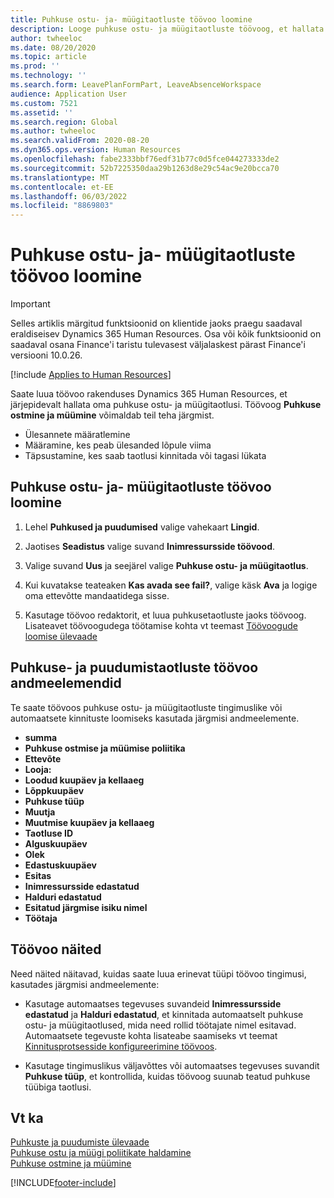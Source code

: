 ```yaml
---
title: Puhkuse ostu- ja- müügitaotluste töövoo loomine
description: Looge puhkuse ostu- ja müügitaotluste töövoog, et hallata puhkuse ostu- ja müügitaotlusi rakenduses Dynamics 365 Human Resources järjepidevalt.
author: twheeloc
ms.date: 08/20/2020
ms.topic: article
ms.prod: ''
ms.technology: ''
ms.search.form: LeavePlanFormPart, LeaveAbsenceWorkspace
audience: Application User
ms.custom: 7521
ms.assetid: ''
ms.search.region: Global
ms.author: twheeloc
ms.search.validFrom: 2020-08-20
ms.dyn365.ops.version: Human Resources
ms.openlocfilehash: fabe2333bbf76edf31b77c0d5fce044273333de2
ms.sourcegitcommit: 52b7225350daa29b1263d8e29c54ac9e20bcca70
ms.translationtype: MT
ms.contentlocale: et-EE
ms.lasthandoff: 06/03/2022
ms.locfileid: "8869803"
---
```

# <a name="create-a-buy-and-sell-leave-request-workflow"></a>Puhkuse ostu- ja- müügitaotluste töövoo loomine


>[!Important]
>Selles artiklis märgitud funktsioonid on klientide jaoks praegu saadaval eraldiseisev Dynamics 365 Human Resources. Osa või kõik funktsioonid on saadaval osana Finance'i taristu tulevasest väljalaskest pärast Finance'i versiooni 10.0.26.


[!include [Applies to Human Resources](../includes/applies-to-hr.md)]

Saate luua töövoo rakenduses Dynamics 365 Human Resources, et järjepidevalt hallata oma puhkuse ostu- ja müügitaotlusi. Töövoog **Puhkuse ostmine ja müümine** võimaldab teil teha järgmist.

- Ülesannete määratlemine
- Määramine, kes peab ülesanded lõpule viima
- Täpsustamine, kes saab taotlusi kinnitada või tagasi lükata

## <a name="create-a-buy-and-sell-leave-request-workflow"></a>Puhkuse ostu- ja- müügitaotluste töövoo loomine

1. Lehel **Puhkused ja puudumised** valige vahekaart **Lingid**.

2. Jaotises **Seadistus** valige suvand **Inimressursside töövood**.

3. Valige suvand **Uus** ja seejärel valige **Puhkuse ostu- ja müügitaotlus**. 

4. Kui kuvatakse teateaken **Kas avada see fail?**, valige käsk **Ava** ja logige oma ettevõtte mandaatidega sisse.

5. Kasutage töövoo redaktorit, et luua puhkusetaotluste jaoks töövoog. Lisateavet töövoogudega töötamise kohta vt teemast [Töövoogude loomise ülevaade](../fin-ops-core/fin-ops/organization-administration/create-workflow.md?toc=%2fdynamics365%2fcommerce%2ftoc.json.)

## <a name="leave-and-absence-request-workflow-data-elements"></a>Puhkuse- ja puudumistaotluste töövoo andmeelemendid

Te saate töövoos puhkuse ostu- ja müügitaotluste tingimuslike või automaatsete kinnituste loomiseks kasutada järgmisi andmeelemente.

- **summa**
- **Puhkuse ostmise ja müümise poliitika**
- **Ettevõte**
- **Looja:**
- **Loodud kuupäev ja kellaaeg**
- **Lõppkuupäev**
- **Puhkuse tüüp**
- **Muutja**
- **Muutmise kuupäev ja kellaaeg**
- **Taotluse ID**
- **Alguskuupäev**
- **Olek** 
- **Edastuskuupäev**
- **Esitas**
- **Inimressursside edastatud**
- **Halduri edastatud**
- **Esitatud järgmise isiku nimel**
- **Töötaja**

## <a name="workflow-examples"></a>Töövoo näited

Need näited näitavad, kuidas saate luua erinevat tüüpi töövoo tingimusi, kasutades järgmisi andmeelemente:

- Kasutage automaatses tegevuses suvandeid **Inimressursside edastatud** ja **Halduri edastatud**, et kinnitada automaatselt puhkuse ostu- ja müügitaotlused, mida need rollid töötajate nimel esitavad. Automaatsete tegevuste kohta lisateabe saamiseks vt teemat [Kinnitusprotsesside konfigureerimine töövoos](../fin-ops-core/fin-ops/organization-administration/configure-approval-process-workflow.md).

- Kasutage tingimuslikus väljavõttes või automaatses tegevuses suvandit **Puhkuse tüüp**, et kontrollida, kuidas töövoog suunab teatud puhkuse tüübiga taotlusi.

## <a name="see-also"></a>Vt ka

[Puhkuste ja puudumiste ülevaade](hr-leave-and-absence-overview.md)<br>
[Puhkuse ostu ja müügi poliitikate haldamine](hr-leave-and-absence-manage-buy-and-sell-leave-policies.md)<br>
[Puhkuse ostmine ja müümine](hr-employee-self-service-buy-sell-leave.md)



[!INCLUDE[footer-include](../includes/footer-banner.md)]
